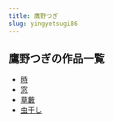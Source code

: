 ```yaml
---
title: 鷹野つぎ
slug: yingyetsugi86
---
```


## 鷹野つぎの作品一覧

- [時](shiiii-e98)
- [窓](chuang-f7e)
- [草藪](caosou-637)
- [虫干し](chongganshi-dea)
